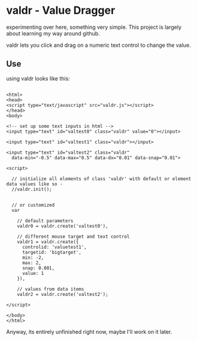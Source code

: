valdr - Value Dragger
=====================

experimenting over here, something very simple. This project is largely about learning my way around github.

valdr lets you click and drag on a numeric text control to change the value.

Use
---

using valdr looks like this:

```

<html>
<head>
<script type="text/javascript" src="valdr.js"></script>
</head>
<body>

<!-- set up some text inputs in html -->
<input type="text" id="valtest0" class="valdr" value="0"></input>

<input type="text" id="valtest1" class="valdr"></input>

<input type="text" id="valtest2" class="valdr" 
  data-min="-0.5" data-max="0.5" data-dx="0.01" data-snap="0.01">

<script>

  // initialize all elements of class 'valdr' with default or element data values like so -
  //valdr.init(); 


  // or customized
  var 

    // default parameters
    valdr0 = valdr.create('valtest0'),

    // different mouse target and text control
    valdr1 = valdr.create({ 
      controlid: 'valuetest1', 
      targetid: 'bigtarget', 
      min: -2, 
      max: 2, 
      snap: 0.001, 
      value: 1 
    }),

    // values from data items
    valdr2 = valdr.create('valtest2');  

</script>

</body>
</html>

```

Anyway, its entirely unfinished right now, maybe I'll work on it later.


